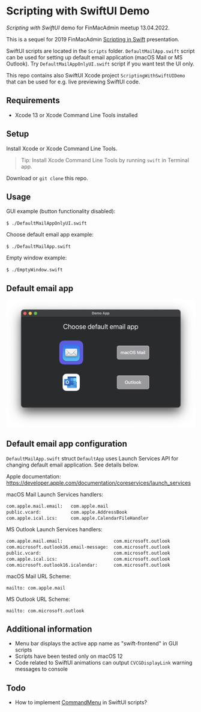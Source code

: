 # Scripting with SwiftUI Demo

*Scripting with SwiftUI* demo for FinMacAdmin meetup 13.04.2022. 

This is a sequel for 2019 FinMacAdmin [Scripting in Swift](https://github.com/jlehikoinen/ScriptingInSwiftDemo) presentation.

SwiftUI scripts are located in the `Scripts` folder. `DefaultMailApp.swift` script can be used for setting up default email application (macOS Mail or MS Outlook). Try `DefaultMailAppOnlyUI.swift` script if you want test the UI only.

This repo contains also SwiftUI Xcode project `ScriptingWithSwiftUIDemo` that can be used for e.g. live previewing SwiftUI code.

## Requirements

* Xcode 13 or Xcode Command Line Tools installed

## Setup

Install Xcode or Xcode Command Line Tools.

> Tip: Install Xcode Command Line Tools by running `swift` in Terminal app.

Download or `git clone` this repo.

## Usage

GUI example (button functionality disabled):

`$ ./DefaultMailAppOnlyUI.swift`

Choose default email app example:

`$ ./DefaultMailApp.swift`

Empty window example:

`$ ./EmptyWindow.swift`

## Default email app

![Demo app](Screenshots/DemoApp.png)

## Default email app configuration

`DefaultMailApp.swift` struct `DefaultApp` uses Launch Services API for changing default email application. See details below.

Apple documentation: https://developer.apple.com/documentation/coreservices/launch_services

macOS Mail Launch Services handlers:

```
com.apple.mail.email:   com.apple.mail
public.vcard:           com.apple.AddressBook
com.apple.ical.ics:     com.apple.CalendarFileHandler
```

MS Outlook Launch Services handlers:

```
com.apple.mail.email:                   com.microsoft.outlook
com.microsoft.outlook16.email-message:  com.microsoft.outlook
public.vcard:                           com.microsoft.outlook
com.apple.ical.ics:                     com.microsoft.outlook
com.microsoft.outlook16.icalendar:      com.microsoft.outlook
```

macOS Mail URL Scheme:

```
mailto: com.apple.mail
```

MS Outlook URL Scheme:

```
mailto: com.microsoft.outlook
```

## Additional information

* Menu bar displays the active app name as "swift-frontend" in GUI scripts
* Scripts have been tested only on macOS 12
* Code related to SwiftUI animations can output `CVCGDisplayLink` warning messages to console

## Todo

* How to implement [CommandMenu](https://developer.apple.com/documentation/swiftui/commandmenu) in SwiftUI scripts?